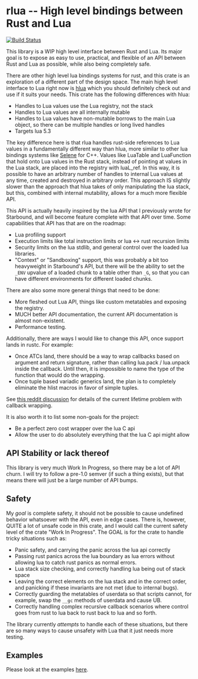# rlua -- High level bindings between Rust and Lua

[![Build Status](https://travis-ci.org/chucklefish/rlua.svg?branch=master)](https://travis-ci.org/chucklefish/rlua)

This library is a WIP high level interface between Rust and Lua.  Its major
goal is to expose as easy to use, practical, and flexible of an API between
Rust and Lua as possible, while also being completely safe.

There are other high level lua bindings systems for rust, and this crate is an
exploration of a different part of the design space.  The main high level
interface to Lua right now is [hlua](https://github.com/tomaka/hlua/) which you
should definitely check out and use if it suits your needs.  This crate has the
following differences with hlua:

  * Handles to Lua values use the Lua registry, not the stack
  * Handles to Lua values are all internally mutable
  * Handles to Lua values have non-mutable borrows to the main Lua object, so
    there can be multiple handles or long lived handles
  * Targets lua 5.3

The key difference here is that rlua handles rust-side references to Lua values
in a fundamentally different way than hlua, more similar to other lua bindings
systems like [Selene](https://github.com/jeremyong/Selene) for C++.  Values like
LuaTable and LuaFunction that hold onto Lua values in the Rust stack, instead of
pointing at values in the Lua stack, are placed into the registry with luaL_ref.
In this way, it is possible to have an arbitrary number of handles to internal
Lua values at any time, created and destroyed in arbitrary order.  This approach
IS slightly slower than the approach that hlua takes of only manipulating the
lua stack, but this, combined with internal mutability, allows for a much more
flexible API.

This API is actually heavily inspired by the lua API that I previously wrote
for Starbound, and will become feature complete with that API over time.  Some
capabilities that API has that are on the roadmap:

  * Lua profiling support
  * Execution limits like total instruction limits or lua <-> rust recursion
    limits
  * Security limits on the lua stdlib, and general control over the loaded
    lua libraries.
  * "Context" or "Sandboxing" support, this was probably a bit too heavyweight
    in Starbound's API, but there will be the ability to set the `_ENV` upvalue
    of a loaded chunk to a table other than `_G`, so that you can have different
    environments for different loaded chunks.

There are also some more general things that need to be done:

  * More fleshed out Lua API, things like custom metatables and exposing the
    registry.
  * MUCH better API documentation, the current API documentation is almost
    non-existent.
  * Performance testing.

Additionally, there are ways I would like to change this API, once support lands
in rustc.  For example:

  * Once ATCs land, there should be a way to wrap callbacks based on argument
    and return signature, rather than calling lua.pack / lua.unpack inside the
    callback.  Until then, it is impossible to name the type of the function
    that would do the wrapping.
  * Once tuple based variadic generics land, the plan is to completely
    eliminate the hlist macros in favor of simple tuples.

See [this reddit discussion](http://www.reddit.com/r/rust/comments/5yujt6/) for
details of the current lifetime problem with callback wrapping.

It is also worth it to list some non-goals for the project:

  * Be a perfect zero cost wrapper over the lua C api
  * Allow the user to do absolutely everything that the lua C api might allow

## API Stability or lack thereof

This library is very much Work In Progress, so there may be a lot of API churn.
I will try to follow a pre-1.0 semver (if such a thing exists), but that means
there will just be a large number of API bumps.

## Safety

My *goal* is complete safety, it should not be possible to cause undefined
behavior whatsoever with the API, even in edge cases.  There is, however, QUITE
a lot of unsafe code in this crate, and I would call the current safety level
of the crate "Work In Progress".  The GOAL is for the crate to handle tricky
situations such as:

  * Panic safety, and carrying the panic across the lua api correctly
  * Passing rust panics across the lua boundary as lua errors without allowing
    lua to catch rust panics as normal errors.
  * Lua stack size checking, and correctly handling lua being out of stack
    space
  * Leaving the correct elements on the lua stack and in the correct order,
    and panicking if these invariants are not met (due to internal bugs).
  * Correctly guarding the metatables of userdata so that scripts cannot, for
    example, swap the `__gc` methods of userdata and cause UB.
  * Correctly handling complex recursive callback scenarios where control goes
    from rust to lua back to rust back to lua and so forth.

The library currently *attempts* to handle each of these situations, but there
are so many ways to cause unsafety with Lua that it just needs more testing.

## Examples

Please look at the examples [here](examples/examples.rs).
